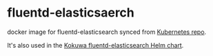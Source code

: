 # fluentd-elasticsaerch

docker image for fluentd-elasticsearch synced from [Kubernetes repo](https://github.com/kubernetes/kubernetes/tree/master/cluster/addons/fluentd-elasticsearch/fluentd-es-image).

It's also used in the [Kokuwa fluentd-elasticsearch Helm chart](https://github.com/kokuwaio/helm-charts/tree/main/charts/fluentd-elasticsearch).
